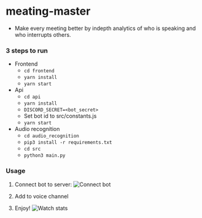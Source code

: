 # meating-master

- Make every meeting better by indepth analytics of who is speaking and who interrupts others.

### 3 steps to run
- Frontend
  - `cd frontend`
  - `yarn install`
  - `yarn start`
- Api
  - `cd api`
  - `yarn install`
  - `DISCORD_SECRET=<bot_secret>`
  - Set bot id to src/constants.js
  - `yarn start`
- Audio recognition
  - `cd	audio_recognition`
  - `pip3 install -r requirements.txt`
  - `cd src`
  - `python3 main.py`

### Usage
1. Connect bot to server:
  ![Connect bot](https://cdn.discordapp.com/attachments/711247415881236560/711608677580275742/Screenshot_2020-05-17_at_17.58.46.png)
  
2. Add to voice channel
3. Enjoy!
  ![Watch stats](https://cdn.discordapp.com/attachments/711247415881236560/711608500052033556/Screenshot_2020-05-17_at_17.58.03.png)



